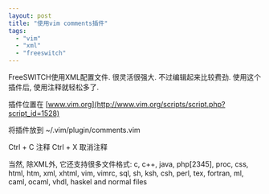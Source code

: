 ```yaml
---
layout: post
title: "使用vim comments插件"
tags:
  - "vim"
  - "xml"
  - "freeswitch"
---
```


FreeSWITCH使用XML配置文件. 很灵活很强大. 不过编辑起来比较费劲. 使用这个插件后, 使用注释就轻松多了.

插件位置在 [www.vim.org](http://www.vim.org/scripts/script.php?script_id=1528)

将插件放到 ~/.vim/plugin/comments.vim 

Ctrl + C 注释
Ctrl + X 取消注释

当然, 除XML外, 它还支持很多文件格式: c, c++, java, php[2345], proc, css, html, htm, xml, xhtml, vim, vimrc, sql, sh, ksh, csh, perl, tex, fortran, ml, caml, ocaml, vhdl, haskel and normal files
